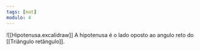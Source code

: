 ```yaml
---
tags: [mat]
modulo: 4
---
```


![[Hipotenusa.excalidraw]]
A hipotenusa é o lado oposto ao angulo reto do [[Triângulo retângulo]].